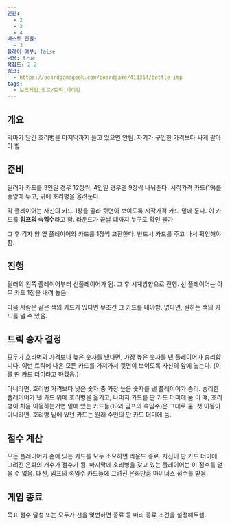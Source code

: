 ```yaml
---
인원:
  - 2
  - 3
  - 4
베스트 인원:
  - 3
플레이 여부: false
내용: true
복잡도: 2.2
링크:
  - https://boardgamegeek.com/boardgame/413364/bottle-imp
tags:
  - 보드게임_장르/트릭_테이킹
---
```

## 개요
악마가 담긴 호리병을 마지막까지 들고 있으면 안됨.
자기가 구입한 가격보다 싸게 팔아야 함.
## 준비
딜러가 카드를 3인일 경우 12장씩, 4인일 경우엔 9장씩 나눠준다.
시작가격 카드(19)를 중앙에 두고, 위에 호리병을 올려둔다.

각 플레이어는 자신의 카드 1장을 골라 뒷면이 보이도록 시작가격 카드 밑에 둔다.
이 카드를 **임프의 속임수**라고 함.
라운드가 끝날 떄까지 누구도 확인 불가

그 후 각자 양 옆 플레이어와 카드를 1장씩 교환한다.
반드시 카드를 주고 나서 확인해야함.
## 진행
딜러의 왼쪽 플레이어부터 선플레이어가 됨. 그 후 시계방향으로 진행.
선 플레이어는 아무 카드 1장을 내려 놓음.

다음 사람은 같은 색의 카드가 있다면 무조건 그 카드를 내야함.
없다면, 원하는 색의 카드를 낼 수 있음.
## 트릭 승자 결정
모두가 호리병의 가격보다 높은 숫자를 냈다면, 가장 높은 숫자를 낸 플레이어가 승리합니다.
이번 트릭에 나온 모든 카드를 가져가서 뒷면이 보이도록 자신의 앞에 놓는다.
(이를 딴 카드 더미라고 하겠음.)

아니라면, 호리병 가격보다 낮은 숫자 중 가장 높은 숫자를 낸 플레이어가 승리.
승리한 플레이어가 낸 카드 위에 호리병을 옮기고, 나머지 카드를 딴 카드 더미에 둠
이 떄, 호리병이 처음 이동하는거면 밑에 있는 카드들(19와 임프의 속임수)은 그대로 둠.
첫 이동이 아니라면, 호리병 밑에 있던 카드는 원래 주인의 딴 카드 더미에 둠.
## 점수 계산
모든 플레이어가 손에 있는 카드를 모두 소모하면 라운드 종료.
자신이 딴 카드 더미에 그려진 은화의 개수가 점수가 됨.
마지막에 호리병을 갖고 있는 플레이어는 이 점수를 얻을 수 없음.
대신, 임프의 속임수 카드들에 그려진 은화만큼 마이너스 점수를 받음.
## 게임 종료
목표 점수 달성 또는 모두가 선을 몇번하면 종료 등 미리 종료 조건을 설정해두셈.
